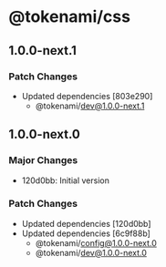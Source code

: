 # @tokenami/css

## 1.0.0-next.1

### Patch Changes

- Updated dependencies [803e290]
  - @tokenami/dev@1.0.0-next.1

## 1.0.0-next.0

### Major Changes

- 120d0bb: Initial version

### Patch Changes

- Updated dependencies [120d0bb]
- Updated dependencies [6c9f88b]
  - @tokenami/config@1.0.0-next.0
  - @tokenami/dev@1.0.0-next.0
